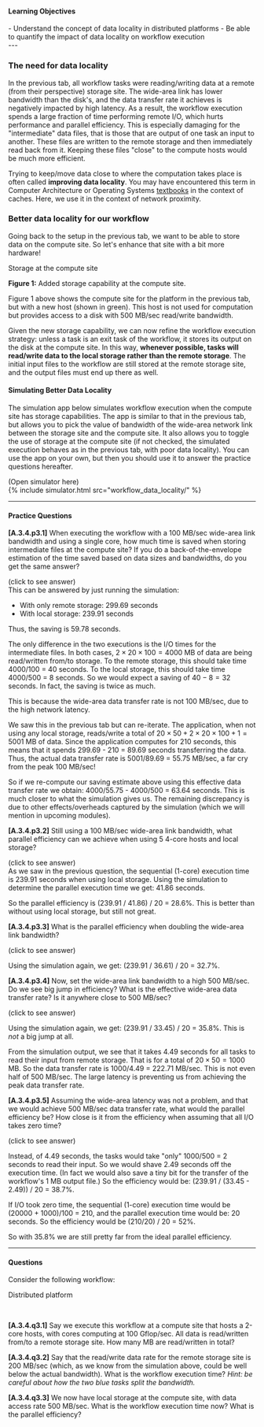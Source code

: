 
#### Learning Objectives
<div class="learningObjectiveBox" markdown="1">
  - Understand the concept of data locality in distributed platforms
  - Be able to quantify the impact of data locality on workflow execution
</div>
---

### The need for data locality

In the previous tab, all workflow tasks were reading/writing  data at a
remote  (from their perspective) storage site. The wide-area  link  has lower
bandwidth than the disk's, and the data transfer rate it achieves
is negatively impacted by  high latency. 
As a result, the
workflow execution spends a large fraction of time performing remote
I/O, which hurts performance and parallel efficiency. This is
especially damaging for the "intermediate" data files, that is those
that are output of one task an input to another.  These  files are
written  to the remote storage and then immediately read back from it. 
Keeping these files "close" to the compute hosts would be much
more efficient. 

Trying to keep/move data close to where the computation takes place is
often called **improving data locality**. You may have encountered
this term in Computer Architecture or Operating Systems [textbooks](/textbooks) in
the context of caches. Here, we use it in the context of network proximity. 


### Better data locality for our workflow

Going back to the setup in the previous tab, we want to be able to store
data on the compute site. So let's enhance that site with a bit more hardware!

<object class="figure" type="image/svg+xml" data="{{ site.baseurl }}/public/img/workflows/workflow_data_locality_platform_zoom.svg">Storage at the compute site</object>
<div class="caption"><strong>Figure 1:</strong> Added storage capability at the compute site.</div>

Figure 1 above shows the compute site for the platform in the previous tab, but
with a new host (shown in green).  This host is not used for computation but provides access to a 
disk with 500 MB/sec read/write bandwidth.

Given the new storage capability, we can now refine the workflow execution
strategy: unless a task is an exit task of the workflow, it stores its output
on the disk at the compute site. In this way, **whenever possible, tasks
will read/write data to the local storage rather than the remote storage**. The
initial input files to the workflow are still stored at the remote storage site, 
and the output files must end up there as well. 

#### Simulating Better Data Locality

The simulation app below simulates workflow execution when the compute site
has storage capabilities. The app is similar to that in the previous
tab, but allows you to pick the
value of bandwidth of the wide-area network link between the storage site
and the compute site. It also allows you to toggle the use of storage at
the compute site (if not checked, the simulated execution behaves as in the
previous tab, with poor data locality). You can use the app on your own,
but then you should  use it to answer the practice questions hereafter.

<div class="ui accordion fluid app-ins">
  <div class="title">
    <i class="dropdown icon"></i>
    (Open simulator here)
  </div>
  <div markdown="0" class="ui segment content sim-frame">
    {% include simulator.html src="workflow_data_locality/" %}
  </div>
</div>

---

####  Practice Questions

**[A.3.4.p3.1]** When executing the workflow with a 100 MB/sec wide-area link
bandwidth and using a single core, how much
time is saved when storing intermediate files at the compute site? If you 
do a back-of-the-envelope estimation of the time saved based on data sizes
and bandwidths, do you get the same answer? 

<div class="ui accordion fluid">
  <div class=" title">
    <i class="dropdown icon"></i>
    (click to see answer)
  </div>
  <div markdown="1" class="ui segment content answer-frame">
This can be answered by just running the simulation:

  - With only remote storage: 299.69 seconds
  - With local storage: 239.91 seconds
  
Thus, the saving is 59.78 seconds. 

The only  difference  in the two executions is the I/O times for the
intermediate files. In both cases, $2 \times 20 \times 100 = 4000$ MB
of data are being read/written from/to storage. To the remote storage, this
should  take time 4000/100 = 40 seconds. To the local storage, this 
should take time 4000/500  = 8 seconds.  So we would  expect a saving of
$40 - 8 = 32$ seconds. In fact, the saving is twice as much. 

This is because
the wide-area data transfer rate is not 100 MB/sec, due to the high network latency.  

We saw this in the previous tab but can re-iterate.
The application, when not using any local storage, reads/write a total  of
$20 \times 50 + 2 \times 20 \times 100 + 1 = 5001$ MB of data. Since the
application computes for 210 seconds, this means that it spends 299.69 - 210 = 89.69 seconds 
transferring the data. Thus, the actual data transfer rate is 5001/89.69 = 55.75  MB/sec, a far cry
from the peak 100 MB/sec!  

So if we re-compute our saving estimate above using this effective data transfer
rate we obtain: 4000/55.75 - 4000/500 = 63.64 seconds. This is much closer to what
the simulation gives us. The remaining discrepancy is due to other effects/overheads 
captured by the simulation (which we will mention in upcoming modules).  
  
  </div>
</div>
<p></p>

**[A.3.4.p3.2]** Still using a 100 MB/sec wide-area link bandwidth, what parallel 
efficiency can we achieve when using 5 4-core hosts and local storage? 

<div class="ui accordion fluid">
  <div class=" title">
    <i class="dropdown icon"></i>
    (click to see answer)
  </div>
  <div markdown="1" class="ui segment content answer-frame">
As we saw in the previous question, the sequential (1-core) execution time
is 239.91 seconds when using local storage. Using the simulation to determine
the parallel execution time we get: 41.86 seconds. 

So the parallel efficiency is (239.91 / 41.86) / 20 = 28.6%. This is better
than without using local storage, but still not great. 
   
  </div>
</div>
<p></p>


**[A.3.4.p3.3]**  What is the parallel efficiency when doubling the wide-area link bandwidth?
<div class="ui accordion fluid">
  <div class=" title">
    <i class="dropdown icon"></i>
    (click to see answer)
  </div>
  <div markdown="1" class="ui segment content answer-frame">

Using the simulation again, we get: (239.91 / 36.61) / 20 = 32.7%. 
   
  </div>
</div>
<p></p>


**[A.3.4.p3.4]** Now, set the wide-area link bandwidth to a high 500 MB/sec. Do we see big jump in
efficiency? What is the effective wide-area data transfer rate? Is it anywhere close to 500 MB/sec?
<div class="ui accordion fluid">
  <div class=" title">
    <i class="dropdown icon"></i>
    (click to see answer)
  </div>
  <div markdown="1" class="ui segment content answer-frame">

Using the simulation again, we get: (239.91 / 33.45) / 20 = 35.8%.  This is *not*  a big
jump at all. 
   
From the simulation output, we see that it takes 4.49 seconds for all tasks to read their
input  from remote storage. That is for a total of $20\times 50 = 1000$ MB. So the data
transfer rate is 1000/4.49 = 222.71 MB/sec. This is not even half of 500 MB/sec. The large
latency is preventing us from achieving the peak data transfer rate.

  </div>
</div>
<p></p>

**[A.3.4.p3.5]** Assuming the wide-area latency was not a problem, and that we would
achieve 500 MB/sec data transfer rate, what would the parallel efficiency be?  How close
is it from the efficiency when assuming that all I/O takes zero time?
<div class="ui accordion fluid">
  <div class=" title">
    <i class="dropdown icon"></i>
    (click to see answer)
  </div>
  <div markdown="1" class="ui segment content answer-frame">

Instead, of 4.49 seconds, the tasks would take "only" 1000/500 = 2 seconds to read their input.
So we would shave 2.49 seconds off the execution time. (In fact we would also save a tiny bit 
for the transfer of the workflow's 1 MB output file.) So the efficiency would be: 
(239.91 / (33.45 - 2.49)) / 20 = 38.7%. 

If I/O took zero time, the sequential (1-core) execution time would be
(20000 +  1000)/100 = 210, and the parallel execution time would be: 20 seconds. 
So the efficiency would be (210/20) / 20 = 52%.  

So with 35.8% we are still pretty far from the ideal parallel efficiency. 

  </div>
</div>
<p></p>


---

#### Questions

Consider the following workflow:

<object class="figure" type="image/svg+xml" data="{{ site.baseurl }}/public/img/workflows/workflow_data_locality_question.svg">Distributed platform</object>

<p><br></p>

**[A.3.4.q3.1]** Say we execute this workflow at a compute site that hosts
a 2-core hosts, with cores computing at 
100 Gflop/sec. All data is read/written from/to a remote
storage site. How many MB are read/written in total?

**[A.3.4.q3.2]** Say that the read/write data rate for the remote storage
site is 200 MB/sec (which, as we know from
the simulation above, could be well below the actual bandwidth). What is the
workflow execution time? *Hint: be careful about how the two blue tasks split the
bandwidth.*

**[A.3.4.q3.3]** We now have local storage at the compute site, with data
access rate 500 MB/sec. What is the workflow execution time now? What is the
parallel efficiency? 
